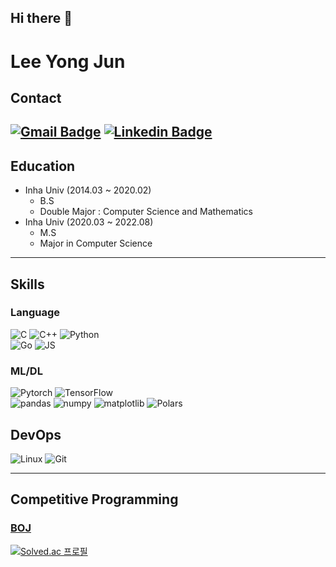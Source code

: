 ## Hi there 👋

# Lee Yong Jun 
## Contact
[![Gmail Badge](https://img.shields.io/badge/Gmail-d14836?style=for-the-badge&logo=Gmail&logoColor=white&link=mailto:jqueen.astro@gmail.com)](mailto:jqueen.astro@gmail.com)
[![Linkedin Badge](https://img.shields.io/badge/-LinkedIn-blue?style=for-the-badge&logo=Linkedin&logoColor=white&link=https://www.linkedin.com/in//)](https://www.linkedin.com/in//)
---
## Education 
- Inha Univ (2014.03 ~ 2020.02)
  - B.S   
  - Double Major : Computer Science and Mathematics
- Inha Univ  (2020.03 ~ 2022.08)
  - M.S
  - Major in Computer Science

---
## Skills

### Language
![C](https://img.shields.io/badge/C-A8B9CC?style=for-the-badge&logo=C%2B%2B&logoColor=white)
![C++](https://img.shields.io/badge/C++-00599C?style=for-the-badge&logo=C%2B%2B&logoColor=white)
![Python](https://img.shields.io/badge/Python-3766AB?style=for-the-badge&logo=Python&logoColor=white)  
![Go](https://img.shields.io/badge/Go-00ADD8?style=for-the-badge&logo=Go&logoColor=white)
![JS](https://img.shields.io/badge/JavaScript-F7DF1E?style=for-the-badge&logo=JavaScript&logoColor=white)


### ML/DL
![Pytorch](https://img.shields.io/badge/Pytorch-EE4C2C?style=for-the-badge&logo=Pytorch&logoColor=white)
![TensorFlow](https://img.shields.io/badge/Tensorflow-FF6F00?style=for-the-badge&logo=Tensorflow&logoColor=white)  
![pandas](https://img.shields.io/badge/pandas-150458?style=for-the-badge&logo=pandas&logoColor=white)
![numpy](https://img.shields.io/badge/numpy-13243?style=for-the-badge&logo=numpy&logoColor=white)
![matplotlib](https://img.shields.io/badge/matplotlib-008FC7?style=for-the-badge)
![Polars](https://img.shields.io/badge/Polars-CD792C?style=for-the-badge&logo=Polars&logoColor=white)

## DevOps
![Linux](https://img.shields.io/badge/Linux-FCC624?style=for-the-badge&logo=linux&logoColor=black)
![Git](https://img.shields.io/badge/git-F05032?style=for-the-badge&logo=git&logoColor=white)

---
## Competitive Programming

### [BOJ](https://www.acmicpc.net/)
[![Solved.ac
프로필](http://mazassumnida.wtf/api/v2/generate_badge?boj=lyj4032)](https://solved.ac/lyj4032)


